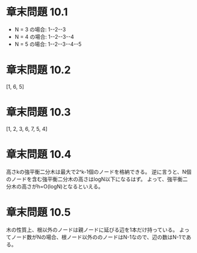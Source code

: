 # 章末問題 10.1

- N = 3 の場合: 1--2--3
- N = 4 の場合: 1--2--3--4
- N = 5 の場合: 1--2--3--4--5

# 章末問題 10.2

[1, 6, 5]

# 章末問題 10.3

[1, 2, 3, 6, 7, 5, 4]

# 章末問題 10.4

高さkの強平衡二分木は最大で2^k-1個のノードを格納できる。
逆に言うと、N個のノードを含む強平衡二分木の高さはlogN以下になるはず。
よって、強平衡二分木の高さがh=O(logN)となるといえる。

# 章末問題 10.5

木の性質上、根以外のノードは親ノードに延びる辺を1本だけ持っている。
よってノード数がNの場合、根ノード以外ののノードはN-1なので、辺の数はN-1である。